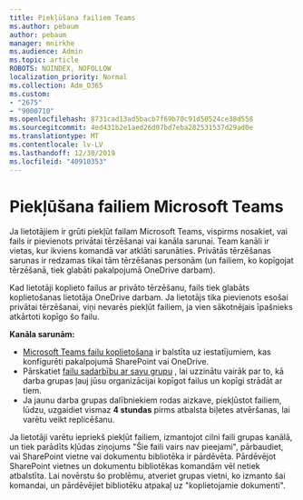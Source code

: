 ```yaml
---
title: Piekļūšana failiem Teams
ms.author: pebaum
author: pebaum
manager: mnirkhe
ms.audience: Admin
ms.topic: article
ROBOTS: NOINDEX, NOFOLLOW
localization_priority: Normal
ms.collection: Adm_O365
ms.custom:
- "2675"
- "9000710"
ms.openlocfilehash: 8731cad13ad5bacb7f69b70c91d50524ce38d558
ms.sourcegitcommit: 4ed431b2e1aed26d07bd7eba282531537d29ad0e
ms.translationtype: MT
ms.contentlocale: lv-LV
ms.lasthandoff: 12/30/2019
ms.locfileid: "40910353"
---
```

# <a name="accessing-files-in-microsoft-teams"></a>Piekļūšana failiem Microsoft Teams

Ja lietotājiem ir grūti piekļūt failam Microsoft Teams, vispirms nosakiet, vai fails ir pievienots privātai tērzēšanai vai kanāla sarunai. Team kanāli ir vietas, kur ikviens komandā var atklāti sarunāties. Privātās tērzēšanas sarunas ir redzamas tikai tām tērzēšanas personām (un failiem, ko kopīgojat tērzēšanā, tiek glabāti pakalpojumā OneDrive darbam).

Kad lietotāji koplieto failus ar privāto tērzēšanu, fails tiek glabāts koplietošanas lietotāja OneDrive darbam. Ja lietotājs tika pievienots esošai privātai tērzēšanai, viņi nevarēs piekļūt failiem, ja vien sākotnējais īpašnieks atkārtoti kopīgo šo failu.    

**Kanāla sarunām:**

- [Microsoft Teams failu koplietošana](https://docs.microsoft.com/MicrosoftTeams/sharing-files-in-teams) ir balstīta uz iestatījumiem, kas konfigurēti pakalpojumā SharePoint vai OneDrive. 
- Pārskatiet [failu sadarbību ar savu grupu](https://support.office.com/article/Collaborate-on-files-with-your-Team-9b200289-dbac-4823-85bd-628a5c7bb0ae) , lai uzzinātu vairāk par to, kā darba grupas ļauj jūsu organizācijai kopīgot failus un kopīgi strādāt ar tiem. 
- Ja jaunu darba grupas dalībniekiem rodas aizkave, piekļūstot failiem, lūdzu, uzgaidiet vismaz **4 stundas** pirms atbalsta biļetes atvēršanas, lai varētu veikt replicēšanu. 

Ja lietotāji varētu iepriekš piekļūt failiem, izmantojot cilni faili grupas kanālā, un tiek parādīts kļūdas ziņojums "Šie faili vairs nav pieejami", pārbaudiet, vai SharePoint vietne vai dokumentu bibliotēka ir pārdēvēta. Pārdēvējot SharePoint vietnes un dokumentu bibliotēkas komandām vēl netiek atbalstīta. Lai novērstu šo problēmu, atveriet grupas vietni, ko izmanto šai komandai, un pārdēvējiet bibliotēku atpakaļ uz "koplietojamie dokumenti".